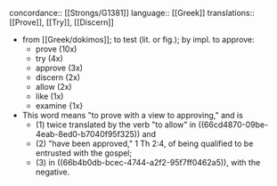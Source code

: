 concordance:: [[Strongs/G1381]] 
language:: [[Greek]] 
translations:: [[Prove]], [[Try]], [[Discern]]

- from [[Greek/dokimos]]; to test (lit. or fig.); by impl. to approve:
	- prove (10x)
	- try (4x)
	- approve (3x)
	- discern (2x)
	- allow (2x)
	- like (1x)
	- examine {1x}
- This word means "to prove with a view to approving," and is
	- (1) twice translated by the verb "to allow" in ((66cd4870-09be-4eab-8ed0-b7040f95f325)) and
	- (2) "have been approved," 1 Th 2:4, of being qualified to be entrusted with the gospel;
	- (3) in ((66b4b0db-bcec-4744-a2f2-95f7ff0462a5)), with the negative.
